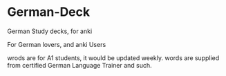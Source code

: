 # German-Deck
German Study decks, for anki

For German lovers, and anki Users

wrods are for A1 students, it would be updated weekly.
words are supplied from certified German Language Trainer and such.
